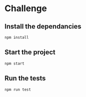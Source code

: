 # Challenge

## Install the dependancies 
`npm install`

## Start the project 
`npm start`

## Run the tests
`npm run test`


